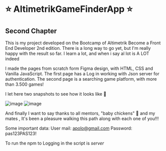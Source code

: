# :star: AltimetrikGameFinderApp :star:
## Second Chapter 

This is my project developed on the Bootcamp of Altimetrik Become a Front End Developer 2nd edition. There is a long way to go yet, but I'm really happy with the result so far. I learn a lot, and when i say al lot is A LOT indeed 

I made the pages from scratch form Figma design, with HTML, CSS and Vanilla JavaScript. The first page has a Log in working with Json server for authentication. The second page is a searching game platform, with more than 3.500 games!

I let here two snapshots to see how it looks like :eyes:


 ![image](https://user-images.githubusercontent.com/103943889/177362490-2cdb0f59-8d7b-4585-b5ef-ebd931815724.png)
 ![image](https://user-images.githubusercontent.com/103943889/177362255-dd3fec4a-3382-4193-9b2f-66f397d9c911.png)

 And finally I want to say thanks to all mentors, "baby chickens" :hatched_chick: and my mates , It's been a pleasure walking this path along with each one of you!!! 

Some important data:
User mail: apolo@gmail.com
Password: pas123PAS123!

To run the npm to Logging in the script is *server*
